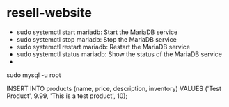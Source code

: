 # resell-website

* sudo systemctl start mariadb: Start the MariaDB service
* sudo systemctl stop mariadb: Stop the MariaDB service
* sudo systemctl restart mariadb: Restart the MariaDB service
* sudo systemctl status mariadb: Show the status of the MariaDB service
* 

sudo mysql -u root

INSERT INTO products (name, price, description, inventory) VALUES ('Test Product', 9.99, 'This is a test product', 10);
